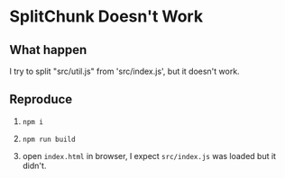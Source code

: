 # SplitChunk Doesn't Work

## What happen

I try to split "src/util.js" from 'src/index.js', but it doesn't work.

## Reproduce

1. `npm i`

2. `npm run build`

3. open `index.html` in browser, I expect `src/index.js` was loaded but it didn't.
